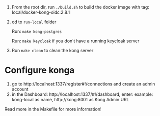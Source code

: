 1. From the root dir, run `./build.sh` to build the docker image with tag: local/docker-kong-oidc:2.8.1
2. cd to `run-local` folder
    
    Run: `make kong-postgres`
    
    Run: `make keycloak` if you don't have a running keycloak server
3. Run `make clean` to clean the kong server
   
# Configure konga
1.  go to http://localhost:1337/register#!/connections and create an admin account
2.  in the Dashboard: http://localhost:1337/#!/dashboard, enter: example: kong-local as name, http://kong:8001 as Kong Admin URL

   Read more in the Makefile for more information!

